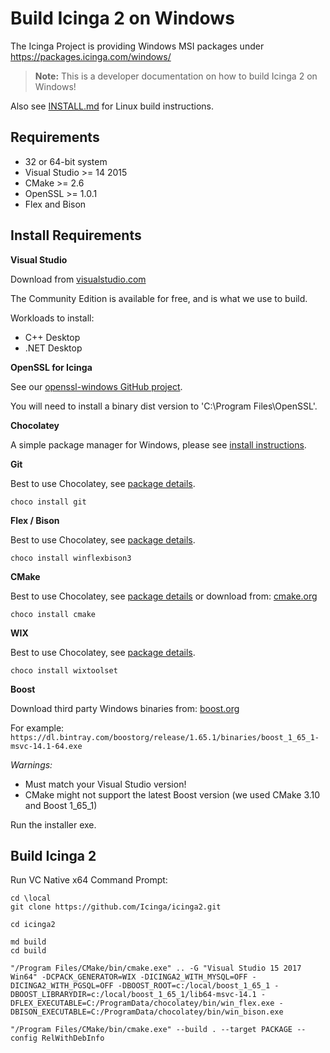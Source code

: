 # Build Icinga 2 on Windows

The Icinga Project is providing Windows MSI packages under https://packages.icinga.com/windows/

> **Note:**
> This is a developer documentation on how to build Icinga 2 on Windows!

Also see [INSTALL.md](INSTALL.md) for Linux build instructions.

## Requirements

* 32 or 64-bit system
* Visual Studio >= 14 2015
* CMake >= 2.6
* OpenSSL >= 1.0.1
* Flex and Bison

## Install Requirements

**Visual Studio**

Download from [visualstudio.com](https://www.visualstudio.com/en/downloads/)

The Community Edition is available for free, and is what we use to build.

Workloads to install:
* C++ Desktop
* .NET Desktop

**OpenSSL for Icinga**

See our [openssl-windows GitHub project](https://github.com/Icinga/openssl-windows).

You will need to install a binary dist version to 'C:\\Program Files\\OpenSSL'.

**Chocolatey**

A simple package manager for Windows, please see [install instructions](https://chocolatey.org/install).

**Git**

Best to use Chocolatey, see [package details](https://chocolatey.org/packages/git).

```
choco install git
```

**Flex / Bison**

Best to use Chocolatey, see [package details](https://chocolatey.org/packages/winflexbison3).

```
choco install winflexbison3
```

**CMake**

Best to use Chocolatey, see [package details](https://chocolatey.org/packages/cmake)
or download from: [cmake.org](https://cmake.org/download/)

```
choco install cmake
```

**WIX**

Best to use Chocolatey, see [package details](https://chocolatey.org/packages/wixtoolset).

```
choco install wixtoolset
```

**Boost**

Download third party Windows binaries from: [boost.org](http://www.boost.org/users/download/)

For example: `https://dl.bintray.com/boostorg/release/1.65.1/binaries/boost_1_65_1-msvc-14.1-64.exe`

*Warnings:*
* Must match your Visual Studio version!
* CMake might not support the latest Boost version (we used CMake 3.10 and Boost 1_65_1)

Run the installer exe.

## Build Icinga 2

Run VC Native x64 Command Prompt:

```
cd \local
git clone https://github.com/Icinga/icinga2.git

cd icinga2

md build
cd build

"/Program Files/CMake/bin/cmake.exe" .. -G "Visual Studio 15 2017 Win64" -DCPACK_GENERATOR=WIX -DICINGA2_WITH_MYSQL=OFF -DICINGA2_WITH_PGSQL=OFF -DBOOST_ROOT=c:/local/boost_1_65_1 -DBOOST_LIBRARYDIR=c:/local/boost_1_65_1/lib64-msvc-14.1 -DFLEX_EXECUTABLE=C:/ProgramData/chocolatey/bin/win_flex.exe -DBISON_EXECUTABLE=C:/ProgramData/chocolatey/bin/win_bison.exe

"/Program Files/CMake/bin/cmake.exe" --build . --target PACKAGE --config RelWithDebInfo
```

